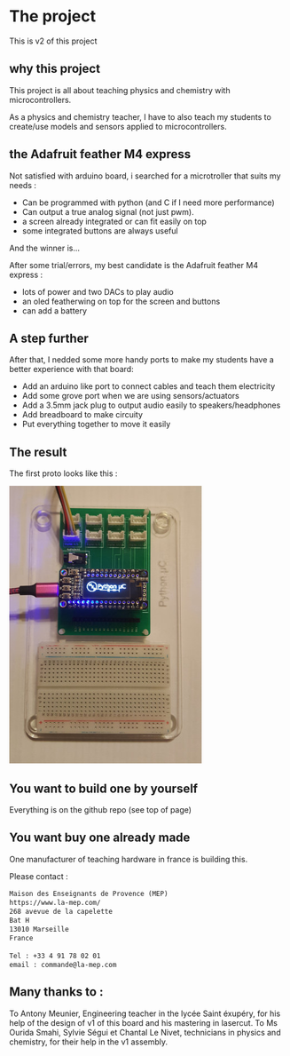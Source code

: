 # The project

This is v2 of this project

## why this project
This project is all about teaching physics and chemistry with microcontrollers.

As a physics and chemistry teacher, I have to also teach my students to create/use models and sensors applied to microcontrollers.

## the Adafruit feather M4 express 

Not satisfied with arduino board, i searched for a microtroller that suits my needs :
* Can be programmed with python (and C if I need more performance)
* Can output a true analog signal (not just pwm).
* a screen already integrated or can fit easily on top
* some integrated buttons are always useful 

And the winner is...

After some trial/errors, my best candidate is the Adafruit feather M4 express :
* lots of power and two DACs to play audio
* an oled featherwing on top for the screen and buttons
* can add a battery

## A step further

After that, I nedded some more handy ports to make my students have a better experience with that board:
* Add an arduino like port to connect cables and teach them electricity
* Add some grove port when we are using sensors/actuators
* Add a 3.5mm jack plug to output audio easily to speakers/headphones
* Add breadboard to make circuity
* Put everything together to move it easily

## The result

The first proto looks like this :

[![Board](https://github.com/olivier-boesch/CircuitPython-au-lycee/raw/master/docs/assets/pythonmcu_500.jpg "Board")](https://github.com/olivier-boesch/CircuitPython-au-lycee/raw/master/docs/assets/pythonmcu.jpg)

## You want to  build one by yourself

Everything is on the github repo (see top of page)

## You want buy one already made

One manufacturer of teaching hardware in france is building this.

Please contact :
```
Maison des Enseignants de Provence (MEP)
https://www.la-mep.com/
268 avevue de la capelette
Bat H
13010 Marseille
France

Tel : +33 4 91 78 02 01
email : commande@la-mep.com
```

## Many thanks to :
To Antony Meunier, Engineering teacher in the lycée Saint éxupéry, for his help of the design of v1 of this board and his mastering in lasercut.
To Ms Ourida Smahi, Sylvie Ségui et Chantal Le Nivet, technicians in physics and chemistry, for their help in the v1 assembly. 
